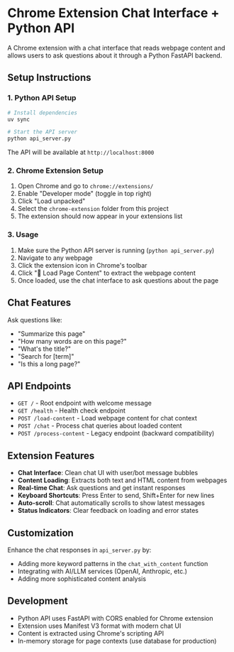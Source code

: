 # Chrome Extension Chat Interface + Python API

A Chrome extension with a chat interface that reads webpage content and allows users to ask questions about it through a Python FastAPI backend.

## Setup Instructions

### 1. Python API Setup

```bash
# Install dependencies
uv sync

# Start the API server
python api_server.py
```

The API will be available at `http://localhost:8000`

### 2. Chrome Extension Setup

1. Open Chrome and go to `chrome://extensions/`
2. Enable "Developer mode" (toggle in top right)
3. Click "Load unpacked"
4. Select the `chrome-extension` folder from this project
5. The extension should now appear in your extensions list

### 3. Usage

1. Make sure the Python API server is running (`python api_server.py`)
2. Navigate to any webpage
3. Click the extension icon in Chrome's toolbar
4. Click "📄 Load Page Content" to extract the webpage content
5. Once loaded, use the chat interface to ask questions about the page

## Chat Features

Ask questions like:
- "Summarize this page"
- "How many words are on this page?"
- "What's the title?"
- "Search for [term]"
- "Is this a long page?"

## API Endpoints

- `GET /` - Root endpoint with welcome message
- `GET /health` - Health check endpoint
- `POST /load-content` - Load webpage content for chat context
- `POST /chat` - Process chat queries about loaded content
- `POST /process-content` - Legacy endpoint (backward compatibility)

## Extension Features

- **Chat Interface**: Clean chat UI with user/bot message bubbles
- **Content Loading**: Extracts both text and HTML content from webpages
- **Real-time Chat**: Ask questions and get instant responses
- **Keyboard Shortcuts**: Press Enter to send, Shift+Enter for new lines
- **Auto-scroll**: Chat automatically scrolls to show latest messages
- **Status Indicators**: Clear feedback on loading and error states

## Customization

Enhance the chat responses in `api_server.py` by:
- Adding more keyword patterns in the `chat_with_content` function
- Integrating with AI/LLM services (OpenAI, Anthropic, etc.)
- Adding more sophisticated content analysis

## Development

- Python API uses FastAPI with CORS enabled for Chrome extension
- Extension uses Manifest V3 format with modern chat UI
- Content is extracted using Chrome's scripting API
- In-memory storage for page contexts (use database for production)